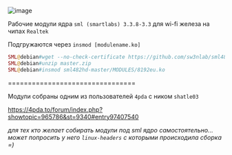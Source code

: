 ![image](https://github.com/sw3nlab/sml482hd/blob/master/MODULES/Screenshot_20211217-031358_Termius.png)

Рабочие модули ядра `sml (smartlabs) 3.3.8-3.3` для wi-fi железа на чипах `Realtek` 

Подгружаются через `insmod [modulename.ko]`

```php
SML@debian#wget --no-check-certificate https://github.com/sw3nlab/sml482hd/archive/refs/heads/master.zip
SML@debian#unzip master.zip
SML@debian#insmod sml482hd-master/MODULES/8192eu.ko
```

================================

Модули собраны одним из пользователей `4pda` с ником `shatle03`

https://4pda.to/forum/index.php?showtopic=965786&st=9340#entry97407540


<i> для тех кто желает собирать модули под sml ядро самостоятельно... может попросить у него `linux-headers` с которыми происходила сборка =)</i>
